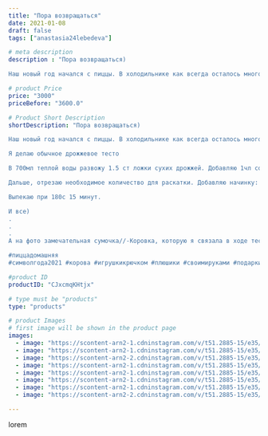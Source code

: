 ```yaml
---
title: "Пора возвращаться"
date: 2021-01-08
draft: false
tags: ["anastasia24lebedeva"]

# meta description
description : "Пора возвращаться)

Наш новый год начался с пиццы. В холодильнике как всегда осталось много интересного после праздников, а значит самый простой вариант все это"

# product Price
price: "3000"
priceBefore: "3600.0"

# Product Short Description
shortDescription: "Пора возвращаться)

Наш новый год начался с пиццы. В холодильнике как всегда осталось много интересного после праздников, а значит самый простой вариант все это съесть //- Пицца. 

Я делаю обычное дрожжевое тесто 

В 700мл теплой воды развожу 1.5 ст ложки сухих дрожжей. Добавляю 1чл соли и 2 чл сахара. Замешиваю, оставляю до появления пенной шапочки. Добавляю муки, чтобы по консистенции получилось похоже на густую сметану. Даю постоять минут 10//-20. Добавляю 2 ст л растительного масла и замешиваю тесто, добавляя нужное количество муки. 

Дальше, отрезаю необходимое количество для раскатки. Добавляю начинку: т. пасту, колбасу, шампиньоны, помидоры, перец, лук и много сыра. 

Выпекаю при 180с 15 минут. 

И все)
.
.
. 
А на фото замечательная сумочка//-Коровка, которую я связала в ходе тестирования МК от @zefir_ka_toys очень подробный и простой МК, есть фото процесса. Спасибо за доверие💜

#пиццадомашняя
#символгода2021 #корова #игрушкикрючком #плюшики #своимируками #подарки #ручнаяработа #длядетей #едимвкусно"

#product ID
productID: "CJxcmqKHtjx"

# type must be "products"
type: "products"

# product Images
# first image will be shown in the product page
images:
  - image: "https://scontent-arn2-1.cdninstagram.com/v/t51.2885-15/e35/135839344_446125193215312_8307347933067755818_n.jpg?se=7&tp=1&_nc_ht=scontent-arn2-1.cdninstagram.com&_nc_cat=104&_nc_ohc=VvuKami1hZEAX8QDt22&ccb=7-4&oh=36f7bee50a363f909d0fa6ae81e675df&oe=6082AD38&ig_cache_key=MjQ4MTg5MDY2ODA3NzQ1NDk2Mg%3D%3D.2-ccb7-4"
  - image: "https://scontent-arn2-1.cdninstagram.com/v/t51.2885-15/e35/136814195_876388079804278_3657809287559663043_n.jpg?se=7&tp=1&_nc_ht=scontent-arn2-1.cdninstagram.com&_nc_cat=110&_nc_ohc=dZ4htqtHJk4AX_6ySJX&ccb=7-4&oh=6612620f6a2fa81652f729feb7c107da&oe=6081E34C&ig_cache_key=MjQ4MTg5MDY2Nzk2ODQ5MDM3Ng%3D%3D.2-ccb7-4"
  - image: "https://scontent-arn2-2.cdninstagram.com/v/t51.2885-15/e35/135808329_222323246046296_7804942698685011892_n.jpg?se=7&tp=1&_nc_ht=scontent-arn2-2.cdninstagram.com&_nc_cat=108&_nc_ohc=v3TIY-zR2AwAX-XLQhD&ccb=7-4&oh=5a5dd387ff4c54d9b554a99565121965&oe=6082D86B&ig_cache_key=MjQ4MTg5MDY2ODA5NDMzMTQ0NQ%3D%3D.2-ccb7-4"
  - image: "https://scontent-arn2-1.cdninstagram.com/v/t51.2885-15/e35/135790972_848144755981029_3030417637524890124_n.jpg?se=7&tp=1&_nc_ht=scontent-arn2-1.cdninstagram.com&_nc_cat=109&_nc_ohc=WnlNEeDJ6Q4AX8u3nfg&ccb=7-4&oh=4773a6fe4fd854b484c0cd72c0983533&oe=6083F613&ig_cache_key=MjQ4MTg5MDY2ODAxODc3MzI1NQ%3D%3D.2-ccb7-4"
  - image: "https://scontent-arn2-1.cdninstagram.com/v/t51.2885-15/e35/136097773_246169900235606_6124127707823172753_n.jpg?se=7&tp=1&_nc_ht=scontent-arn2-1.cdninstagram.com&_nc_cat=102&_nc_ohc=S5CnKEE-xFwAX_C0ZIh&ccb=7-4&oh=582a0b7689c0682fa9288bf0b7b6ec14&oe=6082BC0C&ig_cache_key=MjQ4MTg5MDY2ODA5NDIxNTU3OA%3D%3D.2-ccb7-4"
  - image: "https://scontent-arn2-1.cdninstagram.com/v/t51.2885-15/e35/136735868_1411399119251843_7207779539326444809_n.jpg?se=7&tp=1&_nc_ht=scontent-arn2-1.cdninstagram.com&_nc_cat=111&_nc_ohc=UxcR3oPeaGcAX_xUmg5&ccb=7-4&oh=e6ad95aa69d5fcef92872ce1263a7159&oe=608491F2&ig_cache_key=MjQ4MTg5MDY2ODAwMTkxMDUxOQ%3D%3D.2-ccb7-4"
  - image: "https://scontent-arn2-1.cdninstagram.com/v/t51.2885-15/e35/136683759_892118404668316_4572292405537345077_n.jpg?se=7&tp=1&_nc_ht=scontent-arn2-1.cdninstagram.com&_nc_cat=104&_nc_ohc=vCf4w8JiRZcAX_icVWZ&ccb=7-4&oh=2c5d497a1aaabdb66451b7128bab35a8&oe=6084DE52&ig_cache_key=MjQ4MTg5MDY2ODAwMTk4OTk3OQ%3D%3D.2-ccb7-4"
  - image: "https://scontent-arn2-2.cdninstagram.com/v/t51.2885-15/e35/136057256_996447470762897_4106421161239274774_n.jpg?se=7&tp=1&_nc_ht=scontent-arn2-2.cdninstagram.com&_nc_cat=105&_nc_ohc=e26yeuTV5cAAX_5nGOr&ccb=7-4&oh=ca519a602f71a85b13086996af61d390&oe=6084D733&ig_cache_key=MjQ4MTg5MDY2Nzk5MzU4NDY3OA%3D%3D.2-ccb7-4"

---
```

lorem

